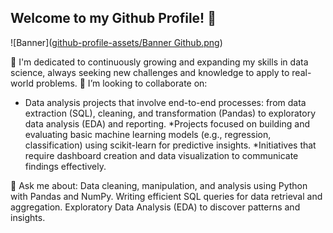 ## Welcome to my Github Profile! 👋
![Banner]([github-profile-assets/Banner Github.png](https://github.com/MarcelAlfaro/github-profile-assets/blob/main/Banner%20Github.png?raw=true))


🔭 I'm dedicated to continuously growing and expanding my skills in data science, always seeking new challenges and knowledge to apply to real-world problems.
👥 I’m looking to collaborate on:
* Data analysis projects that involve end-to-end processes: from data extraction (SQL), cleaning, and transformation (Pandas) to exploratory data analysis (EDA) and reporting.
*Projects focused on building and evaluating basic machine learning models (e.g., regression, classification) using scikit-learn for predictive insights.
*Initiatives that require dashboard creation and data visualization to communicate findings effectively.

💬 Ask me about:
Data cleaning, manipulation, and analysis using Python with Pandas and NumPy.
Writing efficient SQL queries for data retrieval and aggregation.
Exploratory Data Analysis (EDA) to discover patterns and insights.

